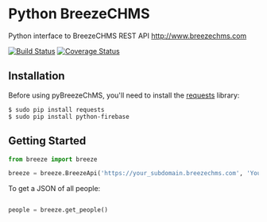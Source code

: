 Python BreezeCHMS
=================

Python interface to BreezeCHMS REST API http://www.breezechms.com

[![Build Status](https://travis-ci.org/aortiz32/pyBreezeChMS.svg?branch=master)](https://travis-ci.org/aortiz32/pyBreezeChMS) [![Coverage Status](https://coveralls.io/repos/aortiz32/pyBreezeChMS/badge.png)](https://coveralls.io/r/aortiz32/pyBreezeChMS)

## Installation

Before using pyBreezeChMS, you'll need to install the [requests](http://docs.python-requests.org/en/latest/) library:

    $ sudo pip install requests
    $ sudo pip install python-firebase

## Getting Started

```python
from breeze import breeze

breeze = breeze.BreezeApi('https://your_subdomain.breezechms.com', 'YourApiKey')
```

To get a JSON of all people:

```python

people = breeze.get_people()
```
